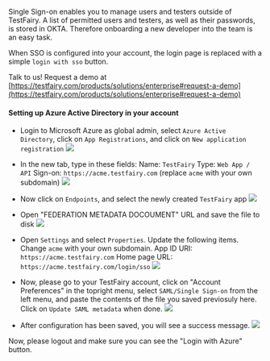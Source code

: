 
Single Sign-on enables you to manage users and testers outside of TestFairy. A list of permitted users and testers, as well as their passwords, is stored in OKTA. Therefore onboarding a new developer into the team is an easy task.

When SSO is configured into your account, the login page is replaced with a simple `login with sso` button.

Talk to us! Request a demo at [https://testfairy.com/products/solutions/enterprise#request-a-demo](https://testfairy.com/products/solutions/enterprise#request-a-demo)

#### Setting up Azure Active Directory in your account

- Login to Microsoft Azure as global admin, select `Azure Active Directory`, click on `App Registrations`, and click on `New application registration`
  ![](https://docs.testfairy.com/img/sso/azure/azure-1.png)
  
- In the new tab, type in these fields: 
  Name: `TestFairy`
  Type: `Web App / API`
  Sign-on: `https://acme.testfairy.com` (replace `acme` with your own subdomain)
  ![](https://docs.testfairy.com/img/sso/azure/azure-2.png)
  
- Now click on `Endpoints`, and select the newly created `TestFairy` app
  ![](https://docs.testfairy.com/img/sso/azure/azure-3.png)
  
- Open "FEDERATION METADATA DOCOUMENT" URL and save the file to disk
  ![](https://docs.testfairy.com/img/sso/azure/azure-4.png)
  
- Open `Settings` and select `Properties`. Update the following items. Change `acme` with your own subdomain.
  App ID URI: `https://acme.testfairy.com`
  Home page URL: `https://acme.testfairy.com/login/sso`
  ![](https://docs.testfairy.com/img/sso/azure/azure-5.png)
  
- Now, please go to your TestFairy account, click on "Account Preferences" in the topright menu, select `SAML/Single Sign-on` from the left menu, and paste the contents of the file you saved previosuly here. Click on `Update SAML metadata` when done.
  ![](https://docs.testfairy.com/img/sso/azure/azure-6.png)
  
- After configuration has been saved, you will see a success message.
  ![](https://docs.testfairy.com/img/sso/azure/azure-7.png)
  
Now, please logout and make sure you can see the "Login with Azure" button.

